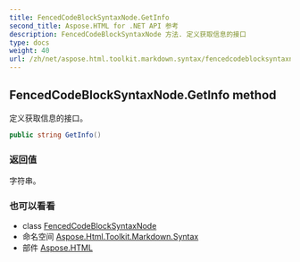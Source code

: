 ```yaml
---
title: FencedCodeBlockSyntaxNode.GetInfo
second_title: Aspose.HTML for .NET API 参考
description: FencedCodeBlockSyntaxNode 方法. 定义获取信息的接口
type: docs
weight: 40
url: /zh/net/aspose.html.toolkit.markdown.syntax/fencedcodeblocksyntaxnode/getinfo/
---
```

## FencedCodeBlockSyntaxNode.GetInfo method

定义获取信息的接口。

```csharp
public string GetInfo()
```

### 返回值

字符串。

### 也可以看看

* class [FencedCodeBlockSyntaxNode](../)
* 命名空间 [Aspose.Html.Toolkit.Markdown.Syntax](../../fencedcodeblocksyntaxnode/)
* 部件 [Aspose.HTML](../../../)


